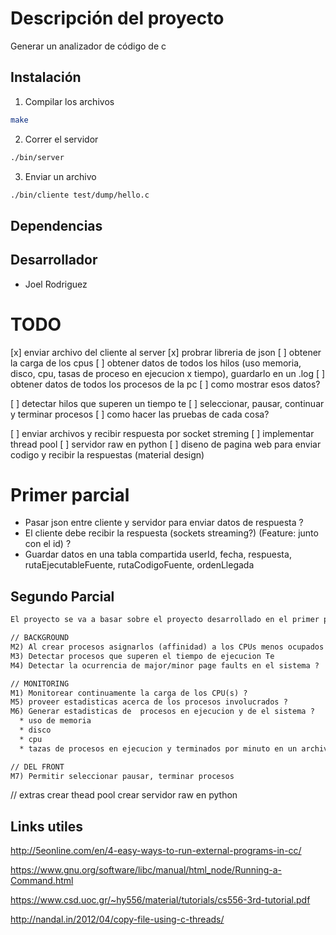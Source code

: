 # Descripción del proyecto

Generar un analizador de código de c

## Instalación

1. Compilar los archivos

```sh
make
```

2. Correr el servidor

```sh
./bin/server
```

3. Enviar un archivo

```sh
./bin/cliente test/dump/hello.c
```


## Dependencias

## Desarrollador

* Joel Rodriguez

# TODO
[x] enviar archivo del cliente al server
[x] probrar libreria de json
[ ] obtener la carga de los cpus
[ ] obtener datos de todos los hilos (uso memoria, disco, cpu, tasas de proceso en ejecucion x tiempo), guardarlo en un .log
[ ] obtener datos de todos los procesos de la pc
[ ] como mostrar esos datos?

[ ] detectar hilos que superen un tiempo te
[ ] seleccionar, pausar, continuar y terminar procesos
[ ] como hacer las pruebas de cada cosa?

[ ] enviar archivos y recibir respuesta por socket streming
[ ] implementar thread pool
[ ] servidor raw en python
[ ] diseno de pagina web para enviar codigo y recibir la respuestas (material design)

# Primer parcial
* Pasar json entre cliente y servidor para enviar datos de respuesta ?
* El cliente debe recibir la respuesta (sockets streaming?) (Feature: junto con el id) ?
* Guardar datos en una tabla compartida userId, fecha, respuesta, rutaEjecutableFuente, rutaCodigoFuente, ordenLlegada

## Segundo Parcial

```txt
El proyecto se va a basar sobre el proyecto desarrollado en el primer parcial. Ahora el sistema va a contener un nuevo (s) módulo(s) que permitan realizar las siguientes acciones de forma concurrente con la ejecución de los programas de los usuarios.

// BACKGROUND
M2) Al crear procesos asignarlos (affinidad) a los CPUs menos ocupados [x]
M3) Detectar procesos que superen el tiempo de ejecucion Te
M4) Detectar la ocurrencia de major/minor page faults en el sistema ?

// MONITORING
M1) Monitorear continuamente la carga de los CPU(s) ?
M5) proveer estadisticas acerca de los procesos involucrados ?
M6) Generar estadisticas de  procesos en ejecucion y de el sistema ?
  * uso de memoria
  * disco
  * cpu
  * tazas de procesos en ejecucion y terminados por minuto en un archivo log ?

// DEL FRONT
M7) Permitir seleccionar pausar, terminar procesos
```

// extras
crear thead pool
crear servidor raw en python

## Links utiles

http://5eonline.com/en/4-easy-ways-to-run-external-programs-in-cc/

https://www.gnu.org/software/libc/manual/html_node/Running-a-Command.html

https://www.csd.uoc.gr/~hy556/material/tutorials/cs556-3rd-tutorial.pdf

http://nandal.in/2012/04/copy-file-using-c-threads/
